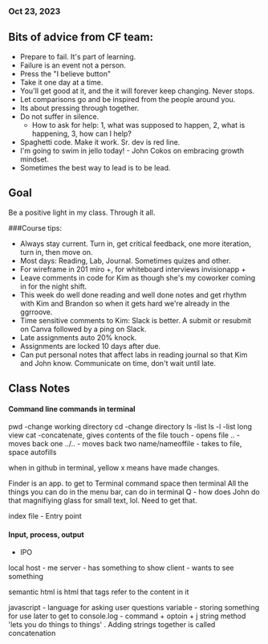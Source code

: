 ### Oct 23, 2023

## Bits of advice from CF team: 
- Prepare to fail. It's part of learning.
- Failure is an event not a person.
- Press the "I believe button"
- Take it one day at a time.
- You'll get good at it, and the it will forever keep changing. Never stops.
- Let comparisons go and be inspired from the people around you. 
- Its about pressing through together.
- Do not suffer in silence.
     - How to ask for help: 1, what was supposed to happen, 2, what is happening, 3, how can I help?
- Spaghetti code. Make it work. Sr. dev is red line.
- I'm going to swim in jello today! - John Cokos on embracing growth mindset.
- Sometimes the best way to lead is to be lead.
## Goal
Be a positive light in my class. Through it all.

###Course tips: 
- Always stay current. Turn in, get critical feedback, one more iteration, turn in, then move on.
- Most days: Reading, Lab, Journal. Sometimes quizes and other.  
- For wireframe in 201 miro +, for whiteboard interviews invisionapp +
- Leave comments in code for Kim as though she's my coworker coming in for the night shift. 
- This week do well done reading and well done notes and get rhythm with Kim and Brandon so when it gets hard we're already in the ggrroove.
- Time sensitive comments to Kim: Slack is better. A submit or resubmit on Canva followed by a ping on Slack.
- Late assignments auto 20% knock.
- Assignments are locked 10 days after due.
- Can put personal notes that affect labs in reading journal so that Kim and John know. Communicate on time, don't wait until late.

## Class Notes

#### Command line commands in terminal 
pwd -change working directory
cd -change directory
ls -list
ls -l -list long view
cat -concatenate, gives contents of the file
touch - opens file
.. - moves back one
../.. - moves back two
name/nameoffile - takes to file, space autofills

when in github in terminal, yellow x means have made changes. 

Finder is an app. to get to Terminal command space then terminal
All the things you can do in the menu bar, can do in terminal
Q - how does John do that magnifiying glass for small text, lol. Need to get that. 

index file - Entry point

#### Input, process, output
- IPO

local host - me
server - has something to show
client - wants to see something

semantic html is html that tags refer to the content in it

javascript - language for asking user questions 
variable - storing something for use later
to get to console.log - command + optoin + j 
string method 'lets you do things to things' . 
Adding strings together is called concatenation

<!--
Ex javascript
<script>
     let name = "lana";
     console.log(xyz);

     but that's not input process output IPO

     string method would be like 
     let name = name.toUpperCase();

     example concatenation would be like
     alert("Nice to meet you, " + name);

</script> 
-->